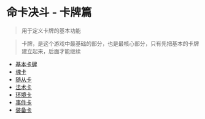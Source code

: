 # 命卡决斗 - 卡牌篇

> 用于定义卡牌的基本功能

> 卡牌，是这个游戏中最基础的部分，也是最核心部分，只有先把基本的卡牌建立起来，后面才能继续

- [基本卡牌](BasicCard.java)
- [魂卡](SoulCard/README.md)
- [随从卡](FollowerCard/README.md)
- [法术卡](SpellCard/README.md)
- [环境卡](EnvironmentCard/README.md)
- [事件卡](EventCard/README.md)
- [装备卡](EquipmentCard/README.md)